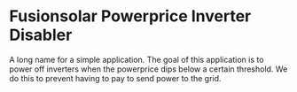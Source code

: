 # Fusionsolar Powerprice Inverter Disabler
A long name for a simple application. The goal of this application is to power off inverters when the powerprice dips below a certain threshold. We do this to prevent having to pay to send power to the grid.
